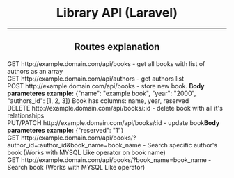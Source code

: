 <h1 style='text-align:center'>Library API (Laravel)</h1>
<hr>
<h2 style='text-align:center'>Routes explanation</h2>
<div>GET http://example.domain.com/api/books - get all books with list of authors as an array</div>
<div>GET http://example.domain.com/api/authors - get authors list</div>
<div>
    POST http://example.domain.com/api/books - store new book. 
    <b>Body parameteres example:</b>
    <span>{"name": "example book", "year": "2000", "authors_id": [1, 2, 3]}</span>
    <span>Book has columns: name, year, reserved</span>
</div>
<div>DELETE http://example.domain.com/api/books/:id - delete book with all it's relationships</div>
<div>PUT/PATCH http://example.domain.com/api/books/:id - update book<b>Body parameteres example:</b> <span>{"reserved": "1"}</span></div>
<div>GET http://example.domain.com/api/books/?author_id=:author_id&book_name=book_name - Search specific author's book (Works with MYSQL Like operator on book name)</div>
<div>GET http://example.domain.com/api/books/?book_name=book_name - Search book (Works with MYSQL Like operator)</div>
